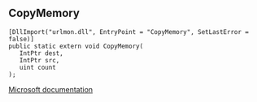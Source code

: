 ## CopyMemory

```
[DllImport("urlmon.dll", EntryPoint = "CopyMemory", SetLastError = false)]
public static extern void CopyMemory(
   IntPtr dest,
   IntPtr src,
   uint count
);
```

[Microsoft documentation](TODO)
